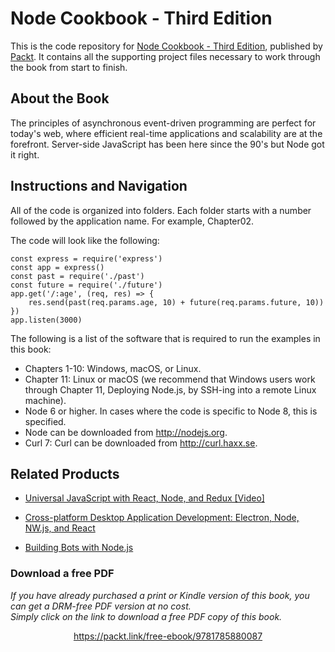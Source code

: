 # Node Cookbook - Third Edition
This is the code repository for [Node Cookbook - Third Edition](https://www.packtpub.com/web-development/node-cookbook-third-edition?utm_source=github&utm_medium=repository&utm_campaign=9781785880087), published by [Packt](https://www.packtpub.com/?utm_source=github). It contains all the supporting project files necessary to work through the book from start to finish.
## About the Book
The principles of asynchronous event-driven programming are perfect for today's web, where efficient real-time applications and scalability are at the forefront. Server-side JavaScript has been here since the 90's but Node got it right.
## Instructions and Navigation
All of the code is organized into folders. Each folder starts with a number followed by the application name. For example, Chapter02.



The code will look like the following:
```
const express = require('express')
const app = express()
const past = require('./past')
const future = require('./future')
app.get('/:age', (req, res) => {
    res.send(past(req.params.age, 10) + future(req.params.future, 10))
})
app.listen(3000)
```

The following is a list of the software that is required to run the examples in this book:
* Chapters 1-10: Windows, macOS, or Linux.
* Chapter 11: Linux or macOS (we recommend that Windows users work through Chapter 11, Deploying Node.js, by SSH-ing into a remote Linux machine).
* Node 6 or higher. In cases where the code is specific to Node 8, this is specified.
* Node can be downloaded from http://nodejs.org.
* Curl 7: Curl can be downloaded from http://curl.haxx.se.

## Related Products
* [Universal JavaScript with React, Node, and Redux [Video]](https://www.packtpub.com/web-development/universal-javascript-react-node-and-redux-video?utm_source=github&utm_medium=repository&utm_campaign=9781787286795)

* [Cross-platform Desktop Application Development: Electron, Node, NW.js, and React](https://www.packtpub.com/web-development/cross-platform-desktop-application-development-electron-node-nwjs-and-react?utm_source=github&utm_medium=repository&utm_campaign=9781788295697)

* [Building Bots with Node.js](https://www.packtpub.com/application-development/building-bots-nodejs?utm_source=github&utm_medium=repository&utm_campaign=9781786465450)
### Download a free PDF

 <i>If you have already purchased a print or Kindle version of this book, you can get a DRM-free PDF version at no cost.<br>Simply click on the link to download a free PDF copy of this book.</i>
<p align="center"> <a href="https://packt.link/free-ebook/9781785880087">https://packt.link/free-ebook/9781785880087 </a> </p>